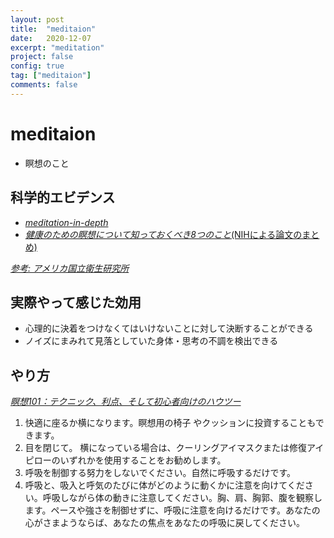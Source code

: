 ```yaml
---
layout: post
title:  "meditaion"
date:   2020-12-07
excerpt: "meditation"
project: false
config: true
tag: ["meditaion"]
comments: false
---
```


# meditaion
 - 瞑想のこと

## 科学的エビデンス
 - [*meditation-in-depth*](https://www.nccih.nih.gov/health/meditation-in-depth)
 - [*健康のための瞑想について知っておくべき8つのこと*(NIHによる論文のまとめ)](https://www.nccih.nih.gov/health/tips/things-to-know-about-meditation-for-health)

[*参考: アメリカ国立衛生研究所*](https://ja.wikipedia.org/wiki/%E3%82%A2%E3%83%A1%E3%83%AA%E3%82%AB%E5%9B%BD%E7%AB%8B%E8%A1%9B%E7%94%9F%E7%A0%94%E7%A9%B6%E6%89%80)

## 実際やって感じた効用
 - 心理的に決着をつけなくてはいけないことに対して決断することができる
 - ノイズにまみれて見落としていた身体・思考の不調を検出できる

## やり方
[*瞑想101：テクニック、利点、そして初心者向けのハウツー*](https://www.gaiam.com/blogs/discover/meditation-101-techniques-benefits-and-a-beginner-s-how-to)

 1. 快適に座るか横になります。瞑想用の椅子 やクッションに投資することもできます。
 2. 目を閉じて。 横になっている場合は、クーリングアイマスクまたは修復アイピローのいずれかを使用することをお勧めします。 
 3. 呼吸を制御する努力をしないでください。自然に呼吸するだけです。
 4. 呼吸と、吸入と呼気のたびに体がどのように動くかに注意を向けてください。呼吸しながら体の動きに注意してください。胸、肩、胸郭、腹を観察します。ペースや強さを制御せずに、呼吸に注意を向けるだけです。あなたの心がさまようならば、あなたの焦点をあなたの呼吸に戻してください。

